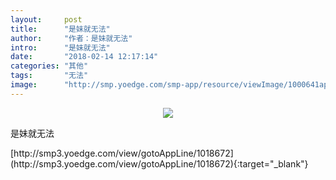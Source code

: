 ```yaml
---
layout:     post
title:      "是妹就无法"
author:     "作者：是妹就无法"
intro:      "是妹就无法"
date:       "2018-02-14 12:17:14"
categories: "其他"
tags:       "无法"
image:      "http://smp.yoedge.com/smp-app/resource/viewImage/1000641appline.png"
---
```

<div style="text-align: center">
<p><img src="http://smp.yoedge.com/smp-app/resource/viewImage/1000641appline.png"/></p>
</div>
<p class="post-meta">
<span>是妹就无法</span>
</p>
[http://smp3.yoedge.com/view/gotoAppLine/1018672](http://smp3.yoedge.com/view/gotoAppLine/1018672){:target="_blank"}


